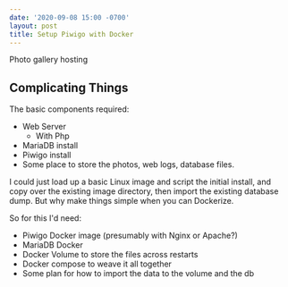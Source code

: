 ```yaml
---
date: '2020-09-08 15:00 -0700'
layout: post
title: Setup Piwigo with Docker
---
```


Photo gallery hosting

## Complicating Things

The basic components required:
* Web Server
  * With Php
* MariaDB install
* Piwigo install
* Some place to store the photos, web logs, database files.

I could just load up a basic Linux image and script the initial install, and copy over the existing image directory, then import the existing database dump. But why make things simple when you can Dockerize.

So for this I'd need:
* Piwigo Docker image (presumably with Nginx or Apache?)
* MariaDB Docker
* Docker Volume to store the files across restarts
* Docker compose to weave it all together
* Some plan for how to import the data to the volume and the db 
